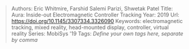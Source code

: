 > Authors: Eric Whitmire, Farshid Salemi Parizi, Shwetak Patel
> Title: Aura: Inside-out Electromagnetic Controller Tracking
> Year: 2019
> Url: https://doi.org/10.1145/3307334.3326090
> Keywords: electromagnetic tracking, mixed reality, head-mounted display, controller, virtual reality
> Series: MobiSys '19
> Tags: *Define your own tags here, separate by comma*